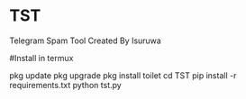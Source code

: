 # TST
Telegram Spam Tool
Created By Isuruwa

#Install in termux

pkg update
pkg upgrade
pkg install toilet
cd TST
pip install -r requirements.txt
python tst.py
